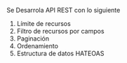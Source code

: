 Se Desarrola API REST con lo siguiente

1. Límite de recursos
2. Filtro de recursos por campos
3. Paginación
4. Ordenamiento
5. Estructura de datos HATEOAS
